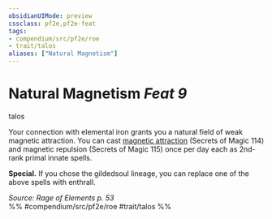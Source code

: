 ```yaml
---
obsidianUIMode: preview
cssclass: pf2e,pf2e-feat
tags:
- compendium/src/pf2e/roe
- trait/talos
aliases: ["Natural Magnetism"]
---
```

# Natural Magnetism  *Feat 9*  
talos  


Your connection with elemental iron grants you a natural field of weak magnetic attraction. You can cast [magnetic attraction](magnetic-attraction-som.md) (Secrets of Magic 114) and magnetic repulsion (Secrets of Magic 115) once per day each as 2nd-rank primal innate spells.

**Special.** If you chose the gildedsoul lineage, you can replace one of the above spells with enthrall.

*Source: Rage of Elements p. 53*  
%% #compendium/src/pf2e/roe #trait/talos %%